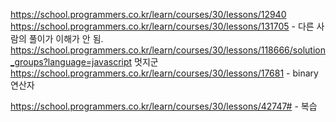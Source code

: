 https://school.programmers.co.kr/learn/courses/30/lessons/12940
https://school.programmers.co.kr/learn/courses/30/lessons/131705 - 다른 사람의 풀이가 이해가 안 됨.
https://school.programmers.co.kr/learn/courses/30/lessons/118666/solution_groups?language=javascript 멋지군
https://school.programmers.co.kr/learn/courses/30/lessons/17681 - binary 연산자

https://school.programmers.co.kr/learn/courses/30/lessons/42747# - 복습